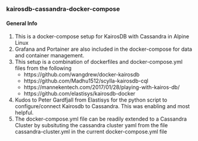 ### kairosdb-cassandra-docker-compose

<h4> General Info </h4>
<ol>
  <li> 
    This is a docker-compose setup for KairosDB with Cassandra in Alpine Linux 
  </li>
  <li> 
    Grafana and Portainer are also included in the docker-compose for data and container management. 
  </li>
  <li>
    This setup is a combination of dockerfiles and docker-compose.yml files from the following 
    <ul>
      <li> https://github.com/wangdrew/docker-kairosdb </li>
      <li> https://github.com/Madhu1512/scylla-kairosdb-cql </li>
      <li> https://mannekentech.com/2017/01/28/playing-with-kairos-db/ </li>
      <li> https://github.com/elastisys/kairosdb-docker </li>
    </ul>
  </li>
  <li>
    Kudos to Peter Gardfjall from Elastisys for the python script to configure/connect Kairosdb to Cassandra. This was enabling and most helpful. 
  </li>
  <li> 
    The docker-compose.yml file can be readily extended to a Cassandra Cluster by subsituting the cassandra cluster yaml from the file cassandra-cluster.yml  in the current docker-compose.yml file
  </li>
</ol>



